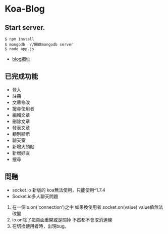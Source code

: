 # Koa-Blog

## Start server.


```
$ npm install
$ mongodb  //開啟mongodb server
$ node app.js
```


* [blog網址](https://blackfloat.com/)


## 已完成功能
* 登入
* 註冊
* 文章修改
* 搜尋使用者
* 編輯文章
* 刪除文章
* 發表文章
* 類別顯示
* 聊天室
* 新增大頭貼
* 新增好友
* 搜尋

## 問題
* socket.io 新版的 koa無法使用，只能使用^1.7.4
* Socket.io多人聊天問題
1. 在一個io.on('connection')之中 如果換使用者 socket.on(value) value值無法改變
2. io.on除了把頁面重開或是關掉 不然都不會取消連線
3. 在切換使用者時，出現bug。


